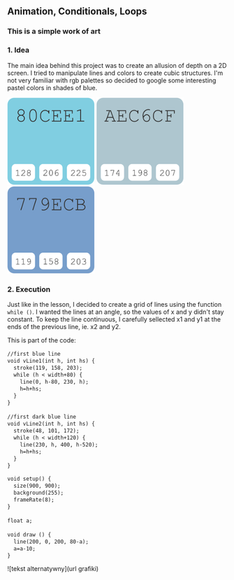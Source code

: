 ## Animation, Conditionals, Loops
### This is a simple work of art

### 1. Idea
The main idea behind this project was to create an allusion of depth on a 2D screen. I tried to manipulate lines and colors to create cubic structures. 
I'm not very familiar with rgb palettes so decided to google some interesting pastel colors in shades of blue.


<img src="https://github.com/martapienkosz/interactivemedia/blob/master/Media/blue.png" width="200">
<img src="https://github.com/martapienkosz/interactivemedia/blob/master/Media/grey.png" width="200">
<img src="https://github.com/martapienkosz/interactivemedia/blob/master/Media/dark%20blue.png" width="200">

### 2. Execution
Just like in the lesson, I decided to create a grid of lines using the function `while ()`. I wanted the lines at an angle, so the values of x and y didn't stay constant. 
To keep the line continuous, I carefully sellected x1 and y1 at the ends of the previous line, ie. x2 and y2. 

This is part of the code:
````
//first blue line
void vLine1(int h, int hs) {
  stroke(119, 158, 203);
  while (h < width+80) {
    line(0, h-80, 230, h);
    h=h+hs;
  }
}

//first dark blue line
void vLine2(int h, int hs) {
  stroke(48, 101, 172);
  while (h < width+120) {
    line(230, h, 400, h-520);
    h=h+hs;
  }
}

````


````
void setup() {
  size(900, 900);
  background(255);
  frameRate(8);
}

float a;

void draw () {
  line(200, 0, 200, 80-a);
  a=a-10;
}

````

![tekst alternatywny](url grafiki)

